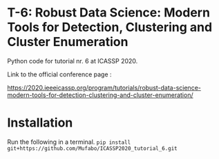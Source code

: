 # T-6: Robust Data Science: Modern Tools for Detection, Clustering and Cluster Enumeration

Python code for tutorial nr. 6 at ICASSP 2020.

Link to the official conference page :

https://2020.ieeeicassp.org/program/tutorials/robust-data-science-modern-tools-for-detection-clustering-and-cluster-enumeration/

# Installation

Run the following in a terminal.
```pip install git+https://github.com/Mufabo/ICASSP2020_tutorial_6.git```
